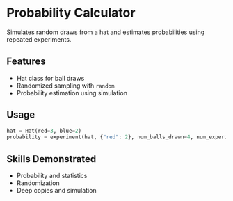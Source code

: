 # Probability Calculator

Simulates random draws from a hat and estimates probabilities using repeated experiments.

## Features
- Hat class for ball draws
- Randomized sampling with `random`
- Probability estimation using simulation

## Usage
```python
hat = Hat(red=3, blue=2)
probability = experiment(hat, {"red": 2}, num_balls_drawn=4, num_experiments=1000)
```

## Skills Demonstrated
- Probability and statistics
- Randomization
- Deep copies and simulation
